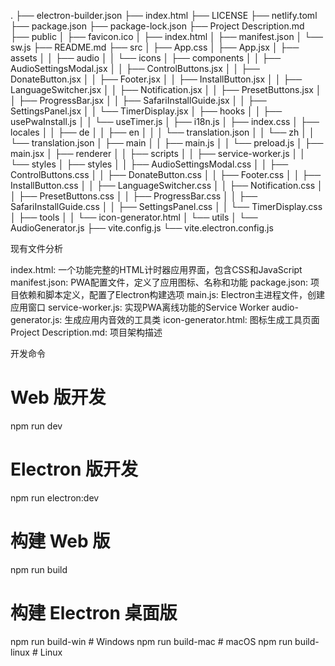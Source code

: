 .
├── electron-builder.json
├── index.html
├── LICENSE
├── netlify.toml
├── package.json
├── package-lock.json
├── Project Description.md
├── public
│   ├── favicon.ico
│   ├── index.html
│   ├── manifest.json
│   └── sw.js
├── README.md
├── src
│   ├── App.css
│   ├── App.jsx
│   ├── assets
│   │   ├── audio
│   │   └── icons
│   ├── components
│   │   ├── AudioSettingsModal.jsx
│   │   ├── ControlButtons.jsx
│   │   ├── DonateButton.jsx
│   │   ├── Footer.jsx
│   │   ├── InstallButton.jsx
│   │   ├── LanguageSwitcher.jsx
│   │   ├── Notification.jsx
│   │   ├── PresetButtons.jsx
│   │   ├── ProgressBar.jsx
│   │   ├── SafariInstallGuide.jsx
│   │   ├── SettingsPanel.jsx
│   │   └── TimerDisplay.jsx
│   ├── hooks
│   │   ├── usePwaInstall.js
│   │   └── useTimer.js
│   ├── i18n.js
│   ├── index.css
│   ├── locales
│   │   ├── de
│   │   ├── en
│   │   │   └── translation.json
│   │   └── zh
│   │       └── translation.json
│   ├── main
│   │   ├── main.js
│   │   └── preload.js
│   ├── main.jsx
│   ├── renderer
│   │   ├── scripts
│   │   ├── service-worker.js
│   │   └── styles
│   ├── styles
│   │   ├── AudioSettingsModal.css
│   │   ├── ControlButtons.css
│   │   ├── DonateButton.css
│   │   ├── Footer.css
│   │   ├── InstallButton.css
│   │   ├── LanguageSwitcher.css
│   │   ├── Notification.css
│   │   ├── PresetButtons.css
│   │   ├── ProgressBar.css
│   │   ├── SafariInstallGuide.css
│   │   ├── SettingsPanel.css
│   │   └── TimerDisplay.css
│   ├── tools
│   │   └── icon-generator.html
│   └── utils
│       └── AudioGenerator.js
├── vite.config.js
└── vite.electron.config.js

现有文件分析

index.html: 一个功能完整的HTML计时器应用界面，包含CSS和JavaScript
manifest.json: PWA配置文件，定义了应用图标、名称和功能
package.json: 项目依赖和脚本定义，配置了Electron构建选项
main.js: Electron主进程文件，创建应用窗口
service-worker.js: 实现PWA离线功能的Service Worker
audio-generator.js: 生成应用内音效的工具类
icon-generator.html: 图标生成工具页面
Project Description.md: 项目架构描述

开发命令
# Web 版开发
npm run dev

# Electron 版开发
npm run electron:dev

# 构建 Web 版
npm run build

# 构建 Electron 桌面版
npm run build-win    # Windows
npm run build-mac    # macOS
npm run build-linux  # Linux